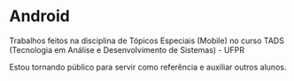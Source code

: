 # Android


Trabalhos feitos na disciplina de Tópicos Especiais (Mobile) no curso TADS (Tecnologia em Análise e Desenvolvimento de Sistemas) - UFPR

Estou tornando público para servir como referência e auxiliar outros alunos.
